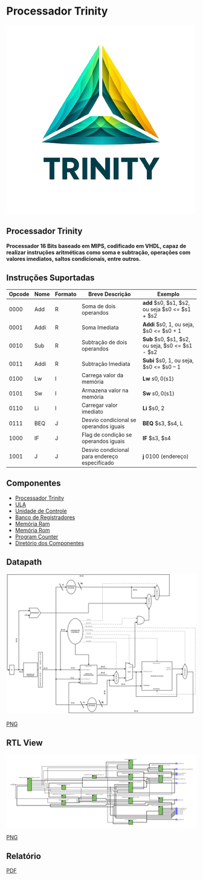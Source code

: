 # Processador Trinity
![Logo do Processador](https://github.com/VicenteSam/AOC_VIcenteWilliamRafael_UFRR_2023/blob/main/logo/logo%20trinity.png)
>

## Processador Trinity

**Processador 16 Bits baseado em MIPS, codificado em VHDL, capaz de realizar instruções aritméticas como soma e subtração, operações com valores imediatos, saltos condicionais, entre outros.**

## Instruções Suportadas

| **Opcode** | **Nome** | **Formato** | **Breve Descrição**                           | **Exemplo**                                         |
| ---------- | -------- | ----------- | --------------------------------------------- | --------------------------------------------------- |
| 0000       | Add      | R           | Soma de dois operandos                        | **add** $s0, $s1, $s2, ou seja $s0 <= $s1 + $s2 |
| 0001       | Addi     | R           | Soma Imediata                                 | **Addi** $s0, 1, ou seja, $s0 <= $s0 + 1            |
| 0010       | Sub      | R           | Subtração de dois operandos                   | **Sub** $s0, $s1, $s2, ou seja, $s0 <= $s1 - $s2 |
| 0011       | Addi     | R           | Subtração Imediata                            | **Subi** $s0, 1, ou seja, $s0 <= $s0 – 1            |
| 0100       | Lw       | I           | Carrega valor da memória                      | **Lw** $s0, 0($s1)                                  |
| 0101       | Sw       | I           | Armazena valor na memória                     | **Sw** $s0, 0($s1)                                  |
| 0110       | Li       | I           | Carregar valor imediato                       | **Li** $s0, 2                                       |
| 0111       | BEQ      | J           | Desvio condicional se operandos iguais        | **BEQ** $s3, $s4, L                                 |
| 1000       | IF       | J           | Flag de condição se operandos iguais          | **IF** $s3, $s4                                     |
| 1001       | J        | J           | Desvio condicional para endereço especificado | **j** 0100 (endereço)                                          |


##  Componentes

- [Processador Trinity](https://github.com/VicenteSam/AOC_VIcenteWilliamRafael_UFRR_2023/blob/main/Componentes/Trinity.vhd)
 - [ULA](https://github.com/VicenteSam/AOC_VIcenteWilliamRafael_UFRR_2023/blob/main/Componentes/ula.vhd)
 - [Unidade de Controle](https://github.com/VicenteSam/AOC_VIcenteWilliamRafael_UFRR_2023/blob/main/Componentes/unidade_controle.vhd)
- [Banco de Registradores](https://github.com/VicenteSam/AOC_VIcenteWilliamRafael_UFRR_2023/blob/main/Componentes/bancoRegistradores.vhd)
- [Memória Ram](https://github.com/VicenteSam/AOC_VIcenteWilliamRafael_UFRR_2023/blob/main/Componentes/ram_memory.vhd)
- [Memória Rom](https://github.com/VicenteSam/AOC_VIcenteWilliamRafael_UFRR_2023/blob/main/Componentes/rom_memory.vhd)
- [Program Counter](https://github.com/VicenteSam/AOC_VIcenteWilliamRafael_UFRR_2023/blob/main/Componentes/PC.vhd)
- [Diretório dos Componentes](https://github.com/VicenteSam/AOC_VIcenteWilliamRafael_UFRR_2023/tree/main/Componentes)

## Datapath

![Datapath Processador Trinity](https://github.com/VicenteSam/AOC_VIcenteWilliamRafael_UFRR_2023/blob/main/datapath/datapath.png)

[PNG](https://github.com/VicenteSam/AOC_VIcenteWilliamRafael_UFRR_2023/blob/main/datapath/datapath.png)
 

##  RTL View
![RTL View Processador Trinity](https://github.com/VicenteSam/AOC_VIcenteWilliamRafael_UFRR_2023/blob/main/RTL%20View/rtl%20view.png)
 
 [PNG](https://github.com/VicenteSam/AOC_VIcenteWilliamRafael_UFRR_2023/blob/main/RTL%20View/rtl%20view.png)
 

## Relatório

[PDF](https://github.com/VicenteSam/AOC_VIcenteWilliamRafael_UFRR_2023/blob/main/Relatorio/Relatorio_Processador_Trinity.pdf)
